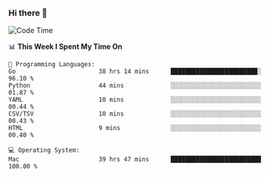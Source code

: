 ### Hi there 👋

<!--
**CrazyCollin/crazycollin** is a ✨ _special_ ✨ repository because its `README.md` (this file) appears on your GitHub profile.

Here are some ideas to get you started:

- 🔭 I’m currently working on ...
- 🌱 I’m currently learning ...
- 👯 I’m looking to collaborate on ...
- 🤔 I’m looking for help with ...
- 💬 Ask me about ...
- 📫 How to reach me: ...
- 😄 Pronouns: ...
- ⚡ Fun fact: ...
-->

<!--START_SECTION:waka-->
![Code Time](http://img.shields.io/badge/Code%20Time-2%2C197%20hrs%207%20mins-blue)

📊 **This Week I Spent My Time On** 

```text
💬 Programming Languages: 
Go                       38 hrs 14 mins      ████████████████████████░   96.10 % 
Python                   44 mins             ░░░░░░░░░░░░░░░░░░░░░░░░░   01.87 % 
YAML                     10 mins             ░░░░░░░░░░░░░░░░░░░░░░░░░   00.44 % 
CSV/TSV                  10 mins             ░░░░░░░░░░░░░░░░░░░░░░░░░   00.43 % 
HTML                     9 mins              ░░░░░░░░░░░░░░░░░░░░░░░░░   00.40 % 

💻 Operating System: 
Mac                      39 hrs 47 mins      █████████████████████████   100.00 % 
```


<!--END_SECTION:waka-->
